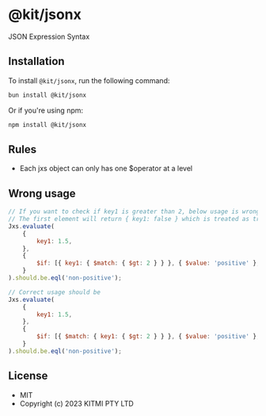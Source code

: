 # @kit/jsonx

JSON Expression Syntax

## Installation

To install `@kit/jsonx`, run the following command:

```bash
bun install @kit/jsonx
```

Or if you're using npm:

```bash
npm install @kit/jsonx
```

## Rules

-   Each jxs object can only has one $operator at a level

## Wrong usage

```javascript
// If you want to check if key1 is greater than 2, below usage is wrong
// The first element will return { key1: false } which is treated as true, thus the result will be 'positive'
Jxs.evaluate(
    {
        key1: 1.5,
    },
    {
        $if: [{ key1: { $match: { $gt: 2 } } }, { $value: 'positive' }, { $value: 'non-positive' }],
    }
).should.be.eql('non-positive');

// Correct usage should be
Jxs.evaluate(
    {
        key1: 1.5,
    },
    {
        $if: [{ $match: { key1: { $gt: 2 } } }, { $value: 'positive' }, { $value: 'non-positive' }],
    }
).should.be.eql('non-positive');
```

## License
- MIT
- Copyright (c) 2023 KITMI PTY LTD